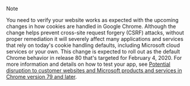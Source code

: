 > [!NOTE] 
> You need to verify your website works as expected with the upcoming changes in how cookies are handled in Google Chrome. Although the change helps prevent cross-site request forgery (CSRF) attacks, without proper remediation it will severely affect many applications and services that rely on today's cookie handling defaults, including Microsoft cloud services or your own. This change is expected to roll out as the default Chrome behavior in release 80 that's targeted for February 4, 2020. For more information and details on how to test your app, see [Potential disruption to customer websites and Microsoft products and services in Chrome version 79 and later](https://support.microsoft.com/help/4522904/potential-disruption-to-customer-websites-in-latest-chrome).